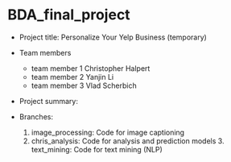 # BDA_final_project

+ Project title: Personalize Your Yelp Business (temporary)
+ Team members
	+ team member 1 Christopher Halpert
	+ team member 2 Yanjin Li
	+ team member 3 Vlad Scherbich
  
+ Project summary:

 + Branches:
      1. image_processing:
        Code for image captioning 
      2. chris_analysis:
        Code for analysis and prediction models 
       3. text_mining:
        Code for text mining (NLP)
        
